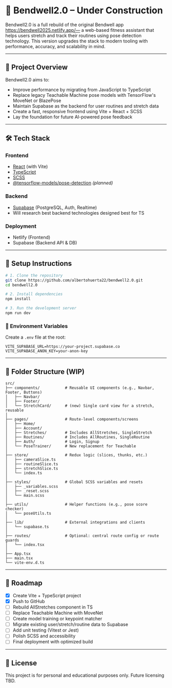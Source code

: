 # 🚧 Bendwell2.0 – Under Construction

Bendwell2.0 is a full rebuild of the original Bendwell app https://bendwell2025.netlify.app/— a web-based fitness assistant that helps users stretch and track their routines using pose detection technology. This version upgrades the stack to modern tooling with performance, accuracy, and scalability in mind.

---

## 🧠 Project Overview

Bendwell2.0 aims to:

- Improve performance by migrating from JavaScript to TypeScript
- Replace legacy Teachable Machine pose models with TensorFlow's MoveNet or BlazePose
- Maintain Supabase as the backend for user routines and stretch data
- Create a fast, responsive frontend using Vite + React + SCSS
- Lay the foundation for future AI-powered pose feedback

---

## 🛠️ Tech Stack

### Frontend

- [React](https://react.dev/) (with Vite)
- [TypeScript](https://www.typescriptlang.org/)
- [SCSS](https://sass-lang.com/)
- [@tensorflow-models/pose-detection](https://github.com/tensorflow/tfjs-models/tree/master/pose-detection) _(planned)_

### Backend

- [Supabase](https://supabase.io/) (PostgreSQL, Auth, Realtime)
- Will research best backend technologies designed best for TS

### Deployment

- Netlify (Frontend)
- Supabase (Backend API & DB)

---

## 🚀 Setup Instructions

```bash
# 1. Clone the repository
git clone https://github.com/albertohuerta22/bendwell2.0.git
cd bendwell2.0

# 2. Install dependencies
npm install

# 3. Run the development server
npm run dev
```

### 🔐 Environment Variables

Create a `.env` file at the root:

```
VITE_SUPABASE_URL=https://your-project.supabase.co
VITE_SUPABASE_ANON_KEY=your-anon-key
```

---

## 🧭 Folder Structure (WIP)

```
src/
├── components/           # Reusable UI components (e.g., Navbar, Footer, Buttons)
│   ├── Navbar/
│   ├── Footer/
│   └── StretchCard/      # (new) Single card view for a stretch, reusable
│
├── pages/                # Route-level components/screens
│   ├── Home/
│   ├── Account/
│   ├── Stretches/        # Includes AllStretches, SingleStretch
│   ├── Routines/         # Includes AllRoutines, SingleRoutine
│   ├── Auth/             # Login, Signup
│   └── PoseTrainer/      # New replacement for Teachable
│
├── store/                # Redux logic (slices, thunks, etc.)
│   ├── cameraSlice.ts
│   ├── routineSlice.ts
│   ├── stretchSlice.ts
│   └── index.ts
│
├── styles/               # Global SCSS variables and resets
│   ├── _variables.scss
│   ├── _reset.scss
│   └── main.scss
│
├── utils/                # Helper functions (e.g., pose score checker)
│   └── poseUtils.ts
│
├── lib/                  # External integrations and clients
│   └── supabase.ts
│
├── routes/               # Optional: central route config or route guards
│   └── index.tsx
│
├── App.tsx
├── main.tsx
└── vite-env.d.ts

```

---

## 📌 Roadmap

- [x] Create Vite + TypeScript project
- [x] Push to GitHub
- [ ] Rebuild AllStretches component in TS
- [ ] Replace Teachable Machine with MoveNet
- [ ] Create model training or keypoint matcher
- [ ] Migrate existing user/stretch/routine data to Supabase
- [ ] Add unit testing (Vitest or Jest)
- [ ] Polish SCSS and accessibility
- [ ] Final deployment with optimized build

---

## 📄 License

This project is for personal and educational purposes only. Future licensing TBD.
